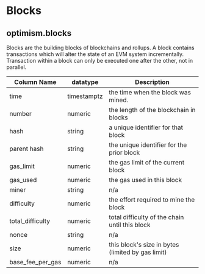 # Blocks

## optimism.blocks

Blocks are the building blocks of blockchains and rollups. A block contains transactions which will alter the state of an EVM system incrementally. Transaction within a block can only be executed one after the other, not in parallel.

| **Column Name**     | **datatype** | **Description**                                   |
| ------------------- | ------------ | ------------------------------------------------- |
| time                | timestamptz  | the time when the block was mined.                |
| number              | numeric      | the length of the blockchain in blocks            |
| hash                | string       | a unique identifier for that block                |
| parent hash         | string       | the unique identifier for the prior block         |
| gas\_limit          | numeric      | the gas limit of the current block                |
| gas\_used           | numeric      | the gas used in this block                        |
| miner               | string       | n/a                                               |
| difficulty          | numeric      | the effort required to mine the block             |
| total\_difficulty   | numeric      | total difficulty of the chain until this block    |
| nonce               | string       | n/a                                               |
| size                | numeric      | this block's size in bytes (limited by gas limit) |
| base\_fee\_per\_gas | numeric      | n/a                                               |
